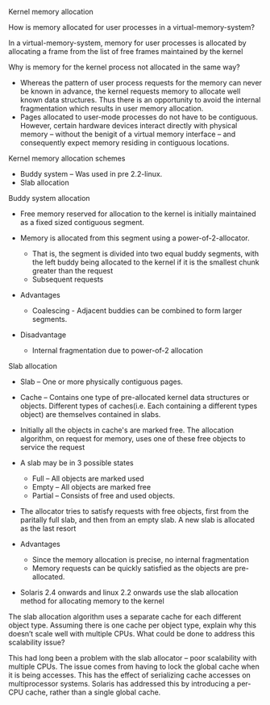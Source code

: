 Kernel memory allocation

How is memory allocated for user processes in a virtual-memory-system?

In a virtual-memory-system, memory for user processes is allocated by
allocating a frame from the list of free frames maintained by the kernel

Why is memory for the kernel process not allocated in the same way?

-   Whereas the pattern of user process requests for the memory can
    never be known in advance, the kernel requests memory to allocate
    well known data structures. Thus there is an opportunity to avoid
    the internal fragmentation which results in user memory allocation.
-   Pages allocated to user-mode processes do not have to be contiguous.
    However, certain hardware devices interact directly with physical
    memory – without the benigit of a virtual memory interface – and
    consequently expect memory residing in contiguous locations.

Kernel memory allocation schemes

-   Buddy system – Was used in pre 2.2-linux.
-   Slab allocation

Buddy system allocation

-   Free memory reserved for allocation to the kernel is initially
    maintained as a fixed sized contiguous segment.

-   Memory is allocated from this segment using a power-of-2-allocator.

    -   That is, the segment is divided into two equal buddy segments,
        with the left buddy being allocated to the kernel if it is the
        smallest chunk greater than the request
    -   Subsequent requests

-   Advantages

    -   Coalescing - Adjacent buddies can be combined to form larger
        segments.

-   Disadvantage

    -   Internal fragmentation due to power-of-2 allocation

Slab allocation

-   Slab – One or more physically contiguous pages.

-   Cache – Contains one type of pre-allocated kernel data structures or
    objects. Different types of caches(i.e. Each containing a different
    types object) are themselves contained in slabs.

-   Initially all the objects in cache's are marked free. The allocation
    algorithm, on request for memory, uses one of these free objects to
    service the request

-   A slab may be in 3 possible states

    -   Full – All objects are marked used
    -   Empty – All objects are marked free
    -   Partial – Consists of free and used objects.

-   The allocator tries to satisfy requests with free objects, first
    from the paritally full slab, and then from an empty slab. A new
    slab is allocated as the last resort

-   Advantages

    -   Since the memory allocation is precise, no internal
        fragmentation
    -   Memory requests can be quickly satisfied as the objects are
        pre-allocated.

-   Solaris 2.4 onwards and linux 2.2 onwards use the slab allocation
    method for allocating memory to the kernel

The slab allocation algorithm uses a separate cache for each different
object type. Assuming there is one cache per object type, explain why
this doesn’t scale well with multiple CPUs. What could be done to
address this scalability issue?

This had long been a problem with the slab allocator – poor scalability
with multiple CPUs. The issue comes from having to lock the global cache
when it is being accesses. This has the effect of serializing cache
accesses on multiprocessor systems. Solaris has addressed this by
introducing a per-CPU cache, rather than a single global cache.
